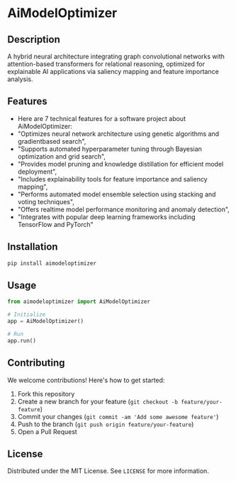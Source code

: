 # AiModelOptimizer

## Description

A hybrid neural architecture integrating graph convolutional networks with attention-based transformers for relational reasoning, optimized for explainable AI applications via saliency mapping and feature importance analysis.

## Features

- Here are 7 technical features for a software project about AiModelOptimizer:
- "Optimizes neural network architecture using genetic algorithms and gradientbased search",
- "Supports automated hyperparameter tuning through Bayesian optimization and grid search",
- "Provides model pruning and knowledge distillation for efficient model deployment",
- "Includes explainability tools for feature importance and saliency mapping",
- "Performs automated model ensemble selection using stacking and voting techniques",
- "Offers realtime model performance monitoring and anomaly detection",
- "Integrates with popular deep learning frameworks including TensorFlow and PyTorch"
## Installation

```bash
pip install aimodeloptimizer
```

## Usage

```python
from aimodeloptimizer import AiModelOptimizer

# Initialize
app = AiModelOptimizer()

# Run
app.run()
```

## Contributing

We welcome contributions! Here's how to get started:

1. Fork this repository
2. Create a new branch for your feature (`git checkout -b feature/your-feature`)
3. Commit your changes (`git commit -am 'Add some awesome feature'`)
4. Push to the branch (`git push origin feature/your-feature`)
5. Open a Pull Request

## License

Distributed under the MIT License. See `LICENSE` for more information.
